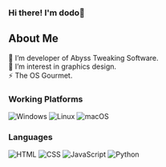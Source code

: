 ### Hi there! I'm dodo👋

<h2>About Me</h2>
🔭 I’m developer of Abyss Tweaking Software.
<br>
🌱 I’m interest in graphics design.
<br>
⚡ The OS Gourmet.
<br>

<h3>Working Platforms</h3>

![Windows](https://shields.io/badge/Windows--9cf?style=social&logo=windows&logoColor=black)
![Linux](https://shields.io/badge/Linux--9cf?logo=Linux&style=social&logoColor=black)
![macOS](https://shields.io/badge/mac%20os--9cf?style=social&logo=Apple&logoColor=black)

<h3>Languages</h3>

![HTML](https://shields.io/badge/HTML--9cf?style=social&logo=HTML5&logoColor=black)
![CSS](https://shields.io/badge/CSS--9cf?style=social?&logo=CSS3&logoColor=black)
![JavaScript](https://shields.io/badge/JavaScript--9cf?style=social?&logo=JavaScript&logoColor=black)
![Python](https://shields.io/badge/Python--9cf?style=social?&logo=python&logoColor=black)
